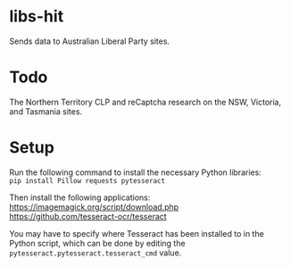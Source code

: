 # libs-hit
Sends data to Australian Liberal Party sites.

# Todo
The Northern Territory CLP and reCaptcha research on the NSW, Victoria, and Tasmania sites.

# Setup
Run the following command to install the necessary Python libraries:  
<code>pip install Pillow requests pytesseract</code>  
  
Then install the following applications:  
https://imagemagick.org/script/download.php  
https://github.com/tesseract-ocr/tesseract  
  
You may have to specify where Tesseract has been installed to in the Python script, which can be done by editing the <code>pytesseract.pytesseract.tesseract_cmd</code> value.
